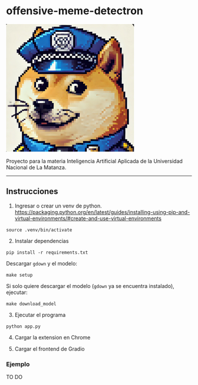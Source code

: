 # offensive-meme-detectron

![](Extension/POGE-main.png)

Proyecto para la materia Inteligencia Artificial Aplicada de la Universidad Nacional de La Matanza.

---

## Instrucciones

1. Ingresar o crear un venv de python.
https://packaging.python.org/en/latest/guides/installing-using-pip-and-virtual-environments/#create-and-use-virtual-environments

``` 
source .venv/bin/activate  
```

2. Instalar dependencias
```
pip install -r requirements.txt

```
Descargar `gdown` y el modelo:
```
make setup
```

Si solo quiere descargar el modelo (`gdown` ya se encuentra instalado), ejecutar:
```
make download_model
```

3. Ejecutar el programa

```
python app.py
```
4. Cargar la extension en Chrome

5. Cargar el frontend de Gradio

### Ejemplo

TO DO